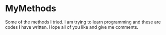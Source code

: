 # MyMethods
Some of the methods I tried.
        I am trying to learn programming and these are codes I have written. Hope all of you like and give me comments.
        
